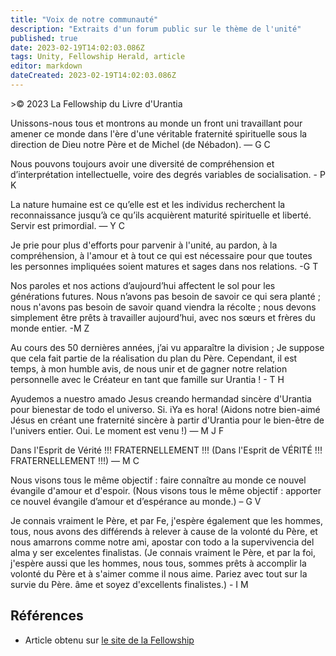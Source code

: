 ```yaml
---
title: "Voix de notre communauté"
description: "Extraits d'un forum public sur le thème de l'unité"
published: true
date: 2023-02-19T14:02:03.086Z
tags: Unity, Fellowship Herald, article
editor: markdown
dateCreated: 2023-02-19T14:02:03.086Z
---
```


<p class="v-card v-sheet theme--light grey lighten-3 px-2">>© 2023 La Fellowship du Livre d'Urantia</p>

Unissons-nous tous et montrons au monde un front uni travaillant pour amener ce monde dans l'ère d'une véritable fraternité spirituelle sous la direction de Dieu notre Père et de Michel (de Nébadon). — G C

Nous pouvons toujours avoir une diversité de compréhension et d’interprétation intellectuelle, voire des degrés variables de socialisation. - P K

La nature humaine est ce qu’elle est et les individus recherchent la reconnaissance jusqu’à ce qu’ils acquièrent maturité spirituelle et liberté. Servir est primordial. — Y C

Je prie pour plus d'efforts pour parvenir à l'unité, au pardon, à la compréhension, à l'amour et à tout ce qui est nécessaire pour que toutes les personnes impliquées soient matures et sages dans nos relations. -G T

Nos paroles et nos actions d’aujourd’hui affectent le sol pour les générations futures. Nous n’avons pas besoin de savoir ce qui sera planté ; nous n'avons pas besoin de savoir quand viendra la récolte ; nous devons simplement être prêts à travailler aujourd’hui, avec nos sœurs et frères du monde entier. -M Z

Au cours des 50 dernières années, j’ai vu apparaître la division ; Je suppose que cela fait partie de la réalisation du plan du Père. Cependant, il est temps, à mon humble avis, de nous unir et de gagner notre relation personnelle avec le Créateur en tant que famille sur Urantia ! - T H

Ayudemos a nuestro amado Jesus creando hermandad sincère d'Urantia pour bienestar de todo el universo. Si. iYa es hora! (Aidons notre bien-aimé Jésus en créant une fraternité sincère à partir d'Urantia pour le bien-être de l'univers entier. Oui. Le moment est venu !) — M J F

Dans l'Esprit de Vérité !!! FRATERNELLEMENT !!! (Dans l'Esprit de VÉRITÉ !!! FRATERNELLEMENT !!!) — M C

Nous visons tous le même objectif : faire connaître au monde ce nouvel évangile d'amour et d'espoir. (Nous visons tous le même objectif : apporter ce nouvel évangile d’amour et d’espérance au monde.) – G V

Je connais vraiment le Père, et par Fe, j'espère également que les hommes, tous, nous avons des différends à relever à cause de la volonté du Père, et nous amarrons comme notre ami, apostar con todo a la supervivencia del alma y ser excelentes finalistas. (Je connais vraiment le Père, et par la foi, j'espère aussi que les hommes, nous tous, sommes prêts à accomplir la volonté du Père et à s'aimer comme il nous aime. Pariez avec tout sur la survie du Père. âme et soyez d'excellents finalistes.) - I M

## Références

- Article obtenu sur [le site de la Fellowship](https://urantia-book.org/archive/newsletters/herald/)